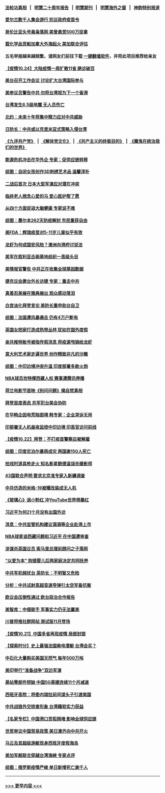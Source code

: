#### [法轮功真相](https://github.com/gfw-breaker/truth/blob/master/README.md?t=0) &nbsp;&nbsp;|&nbsp;&nbsp; [明慧二十周年报告](https://github.com/gfw-breaker/mh-reports/blob/master/README.md?t=0) &nbsp;&nbsp;|&nbsp;&nbsp;[明慧期刊](https://github.com/gfw-breaker/mh-qikan) &nbsp;&nbsp;|&nbsp;&nbsp; [明慧海外之窗](https://github.com/gfw-breaker/mh-news/blob/master/README.md?t=0) &nbsp;&nbsp;|&nbsp;&nbsp; [神韵特别报道](https://github.com/gfw-breaker/mh-news/blob/master/shenyun.md?t=0)
#### [爱尔兰数千人集会游行 抗议政府疫苗令](../pages/nsc418/n13326353.md?t=10250350) 
#### [哥伦比亚头号毒枭落网 美曾悬赏500万捉拿](../pages/nsc418/n13326334.md?t=10250350) 
#### [载化学品货船加拿大外海起火 美加联合评估](../pages/nsc418/n13326277.md?t=10250350) 
#### 五毛举报越来越频繁，请网友们前往下载 [一键翻墙软件](https://github.com/gfw-breaker/ssr-accounts)，并将此项目推荐给亲友
#### [【疫情10.24】大陆疫情一周扩散11省 确诊破百](../pages/nsc418/n13325845.md?t=10250350) 
#### [美台召开工作会议 讨论扩大台湾国际参与](../pages/nsc418/n13326068.md?t=10250350) 
#### [美参议员警告中共 勿将台湾视为下一个香港](../pages/nsc418/n13326013.md?t=10250350) 
#### [台湾发生6.5级地震 无人员伤亡](../pages/nsc418/n13325841.md?t=10250350) 
#### [北约：未来十年将集中精力应对中共威胁](../pages/nsc418/n13325222.md?t=10250350) 
#### [日防长：中共或以克里米亚式策略入侵台湾](../pages/nsc418/n13324947.md?t=10250350) 
#### [《九评共产党》](https://github.com/begood0513/9ping.md/blob/master/README.md) &nbsp;|&nbsp; [《解体党文化》](../../../../jtdwh.md/blob/master/README.md)  &nbsp;|&nbsp; [《共产主义的终极目的》](../../../../gczydzjmd.md/blob/master/README.md) &nbsp;|&nbsp; [《魔鬼在统治我们的世界》](../../../../mgztzwmdsj.md/blob/master/README.md) 
#### [能源危机冲击在华外企 专家：促供应链转移](../pages/nsc418/n13324933.md?t=10250350) 
#### [组图：自闭女孩创作3D刺绣艺术品 温馨淳朴](../pages/nsc418/n13324494.md?t=10250350) 
#### [二战后首次 日本大型军演应对潜在冲突](../pages/nsc418/n13324664.md?t=10250350) 
#### [临终老人想念心爱的马 爱心医护帮了愿](../pages/nsc418/n13324171.md?t=10250350) 
#### [从四个方面促进大脑健康 专家说不难](../pages/nsc418/n13324530.md?t=10250350) 
#### [组图：墨尔本262天防疫解封 市民重获自由](../pages/nsc418/n13324146.md?t=10250350) 
#### [美FDA：辉瑞疫苗对5-11岁儿童似乎有效](../pages/nsc418/n13324181.md?t=10250350) 
#### [龙虾为何成国安风险？澳洲向港府讨说法](../pages/nsc418/n13324003.md?t=10250350) 
#### [美军在叙利亚击毙基地组织一高级头目](../pages/nsc418/n13323743.md?t=10250350) 
#### [美情报官警告 中共正在收集全球基因数据](../pages/nsc418/n13323792.md?t=10250350) 
#### [捷克议会邀台外长访捷 专家：重击中共](../pages/nsc418/n13323612.md?t=10250350) 
#### [真善忍美展在雅典展出 观众感动落泪](../pages/nsc418/n13323207.md?t=10250350) 
#### [白宫淡化拜登言论 美防长重申助台自卫](../pages/nsc418/n13323321.md?t=10250350) 
#### [组图：法国遭风暴袭击 仍有4万户断电](../pages/nsc418/n13322174.md?t=10250350) 
#### [英国女把家打造成热带丛林 犹如在国外度假](../pages/nsc418/n13322901.md?t=10250350) 
#### [亲共推特账号被指传假消息 将疫源甩锅给龙虾](../pages/nsc418/n13323065.md?t=10250350) 
#### [意大利艺术家走遍世界 创作精致非凡的沙雕](../pages/nsc418/n13322764.md?t=10250350) 
#### [组图：中印边境冲突升温 印度部署多款火炮](../pages/nsc418/n13322415.md?t=10250350) 
#### [NBA球员坎特撑西藏人权 赛事遭腾讯停播](../pages/nsc418/n13322627.md?t=10250350) 
#### [荷兰电影节首映《别问问题》揭自焚真相](../pages/nsc418/n13321179.md?t=10250350) 
#### [拜登首度表态 共军犯台美会协防](../pages/nsc418/n13322941.md?t=10250350) 
#### [在华韩企因电荒陷困境 韩专家：企业哭诉无用](../pages/nsc418/n13321392.md?t=10250350) 
#### [印部署无人机昼夜监控中印边境 印高官访问前线](../pages/nsc418/n13320156.md?t=10250350) 
#### [【疫情10.22】拜登：不打疫苗警察应被解雇](../pages/nsc418/n13322304.md?t=10250350) 
#### [组图：印度尼泊尔暴雨成灾 两国逾150人死亡](../pages/nsc418/n13319550.md?t=10250350) 
#### [拍戏时道具枪走火 知名影星鲍德温误杀摄影师](../pages/nsc418/n13321891.md?t=10250350) 
#### [43国联合声明 要求北京准专家入新疆调查](../pages/nsc418/n13321668.md?t=10250350) 
#### [中共仿造的米格-19被曝改装成无人机](../pages/nsc418/n13321082.md?t=10250350) 
#### [《玻璃心》讽小粉红 冲YouTube世界榜暴红](../pages/nsc418/n13320889.md?t=10250350) 
#### [习近平为何21个月没有出国外访](../pages/nsc418/n13320887.md?t=10250350) 
#### [消息：中共监管机构建议滴滴等企业赴港上市](../pages/nsc418/n13320860.md?t=10250350) 
#### [NBA球星谈西藏问题和习近平 在中国遭审查](../pages/nsc418/n13320687.md?t=10250350) 
#### [涉谋杀英国议员 索马里总理前顾问之子落网](../pages/nsc418/n13320604.md?t=10250350) 
#### [“以爱为本” 抱错婴儿后两家庭决定共同抚养](../pages/nsc418/n13319459.md?t=10250350) 
#### [中共军机频扰台 英防长：不明智又危险](../pages/nsc418/n13320315.md?t=10250350) 
#### [分析：中共试射高超音速导弹引太空军备抗衡](../pages/nsc418/n13319881.md?t=10250350) 
#### [欧议会压倒性通过 欧台政治合作报告](../pages/nsc418/n13320378.md?t=10250350) 
#### [美智库：中俄联手 军事实力仍无法赢美](../pages/nsc418/n13320224.md?t=10250350) 
#### [川普将推社群网站 测试版11月登场](../pages/nsc418/n13320138.md?t=10250350) 
#### [【疫情10.21】中国多省再现疫情 局部封锁](../pages/nsc418/n13319817.md?t=10250350) 
#### [【探索时分】史上最强法国柴电潜艇 台湾会买？](../pages/nsc418/n13318603.md?t=10250350) 
#### [中石化大量购买美国天然气 每年500万吨](../pages/nsc418/n13319498.md?t=10250350) 
#### [美印举行“准备战争”双边军演](../pages/nsc418/n13317478.md?t=10250350) 
#### [基站零部件短缺 中国5G基建连续11个月减速](../pages/nsc418/n13318522.md?t=10250350) 
#### [西班牙高院：将委内瑞拉前间谍头子引渡美国](../pages/nsc418/n13318281.md?t=10250350) 
#### [中共战狼外交损害形象 台湾藉软实力获益](../pages/nsc418/n13318274.md?t=10250350) 
#### [【名家专栏】中国港口货柜拥堵 影响全球供应链](../pages/nsc418/n13317520.md?t=10250350) 
#### [世贸审议中国贸易政策 美日澳齐向中共开火](../pages/nsc418/n13318088.md?t=10250350) 
#### [马云及其超级游艇现身西班牙度假海岛](../pages/nsc418/n13318042.md?t=10250350) 
#### [美加军舰联合穿越台湾海峡 专家点评](../pages/nsc418/n13316848.md?t=10250350) 
#### [组图：俄罗斯疫情严峻 单日新增死亡逾千人](../pages/nsc418/n13317177.md?t=10250350) 

----
#### [ >>> 更早内容 <<< ](../indexes/nsc418-earlier.md)
